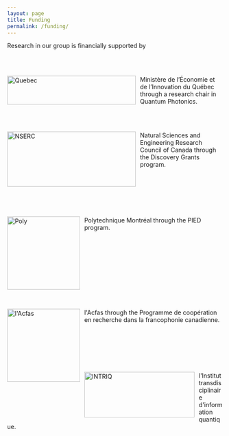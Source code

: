 ```yaml
---
layout: page
title: Funding 
permalink: /funding/
---
```


Research in our group is financially supported by

<br>
<br>

<img src="https://github.com/polyquantique/polyquantique.github.io/raw/master/assets/images/quebec.svg"
     alt="Quebec"
     width="300" 
     height="67"
     style="float: left; margin-right: 10px;" /> Ministère de l’Économie et de l’Innovation du Québec through a research chair in Quantum Photonics.

<br>
<br>

<img src="https://github.com/polyquantique/polyquantique.github.io/raw/master/assets/images/nserc.svg"
     alt="NSERC"
     width="300" 
     height="128"
     style="float: left; margin-right: 10px;" /> Natural Sciences and Engineering Research Council of Canada through the Discovery Grants program.

<br>
<br>
<br>
<br>
<br>

<img src="https://github.com/polyquantique/polyquantique.github.io/raw/master/assets/images/poly.svg"
     alt="Poly"
     width="170" 
     height="170"
     style="float: left; margin-right: 10px;" /> Polytechnique Montréal through the PIED program.


<br>
<br>
<br>
<br>
<br>
<br>
<br>
<br>
<br>


<img src="https://github.com/polyquantique/polyquantique.github.io/raw/master/assets/images/acfas.svg"
     alt="l'Acfas"
     width="170" 
     height="170"
     style="float: left; margin-right: 10px;" /> l'Acfas through the Programme de coopération en recherche dans la francophonie canadienne.

<br>
<br>
<br>
<br>
<br>

<img src="https://github.com/polyquantique/polyquantique.github.io/raw/master/assets/images/intriq.svg"
     alt="INTRIQ"
     width="257" 
     height="106"
     style="float: left; margin-right: 10px;" /> l'Institut transdisciplinaire d'information quantique.
